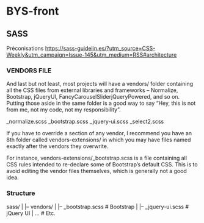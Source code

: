 # BYS-front

## SASS

Préconisations https://sass-guidelin.es/?utm_source=CSS-Weekly&utm_campaign=Issue-145&utm_medium=RSS#architecture

### VENDORS FILE

And last but not least, most projects will have a vendors/ folder containing all the CSS files from external libraries and frameworks – Normalize, Bootstrap, jQueryUI, FancyCarouselSliderjQueryPowered, and so on. Putting those aside in the same folder is a good way to say “Hey, this is not from me, not my code, not my responsibility”.

_normalize.scss
_bootstrap.scss
_jquery-ui.scss
_select2.scss

If you have to override a section of any vendor, I recommend you have an 8th folder called vendors-extensions/ in which you may have files named exactly after the vendors they overwrite.

For instance, vendors-extensions/_bootstrap.scss is a file containing all CSS rules intended to re-declare some of Bootstrap’s default CSS. This is to avoid editing the vendor files themselves, which is generally not a good idea.

### Structure

sass/
|
|– vendors/
|   |– _bootstrap.scss    # Bootstrap
|   |– _jquery-ui.scss    # jQuery UI
|   …                     # Etc.